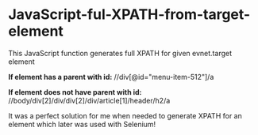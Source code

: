 # JavaScript-ful-XPATH-from-target-element
This JavaScript function generates full XPATH for given evnet.target element

**If element has a parent with id:**
//div[@id="menu-item-512"]/a

**If element does not have parent with id:**
//body/div[2]/div/div[2]/div/article[1]/header/h2/a


It was a perfect solution for me when needed to generate XPATH for an element which later was used with Selenium! 

